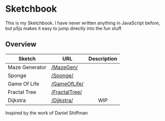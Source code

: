 # Sketchbook
This is my Sketchbook. I have never written anything in JavaScript before, but p5js makes it easy to jump directly into the fun stuff.


## Overview


| Sketch          | URL           | Description|
| -------------   | ------------- |:-----------:|
| Maze Generator  |[/MazeGen/](https://vincinator.github.io/Sketchbook/MazeGen/) | |
| Sponge          |[/Sponge/](https://vincinator.github.io/Sketchbook/Sponge/)  ||
| Game Of Life    |[/GameOfLife/](https://vincinator.github.io/Sketchbook/GameOfLife/)  ||
| Fractal Tree    |[/FractalTree/](https://vincinator.github.io/Sketchbook/FractalTree/)||
| Dijkstra        |[/Dijkstra/](https://vincinator.github.io/Sketchbook/Dijkstra/) | WIP|



Inspired by the work of Daniel Shiffman

